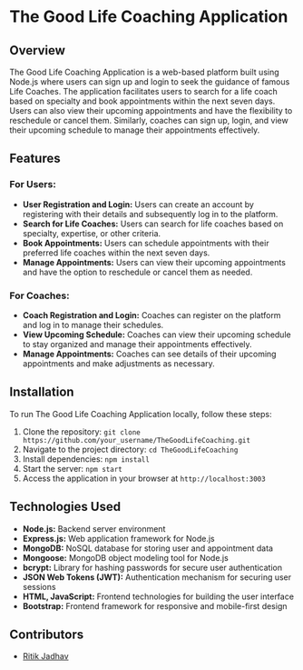 # The Good Life Coaching Application

## Overview

The Good Life Coaching Application is a web-based platform built using Node.js where users can sign up and login to seek the guidance of famous Life Coaches. The application facilitates users to search for a life coach based on specialty and book appointments within the next seven days. Users can also view their upcoming appointments and have the flexibility to reschedule or cancel them. Similarly, coaches can sign up, login, and view their upcoming schedule to manage their appointments effectively.

## Features

### For Users:
- **User Registration and Login:** Users can create an account by registering with their details and subsequently log in to the platform.
- **Search for Life Coaches:** Users can search for life coaches based on specialty, expertise, or other criteria.
- **Book Appointments:** Users can schedule appointments with their preferred life coaches within the next seven days.
- **Manage Appointments:** Users can view their upcoming appointments and have the option to reschedule or cancel them as needed.

### For Coaches:
- **Coach Registration and Login:** Coaches can register on the platform and log in to manage their schedules.
- **View Upcoming Schedule:** Coaches can view their upcoming schedule to stay organized and manage their appointments effectively.
- **Manage Appointments:** Coaches can see details of their upcoming appointments and make adjustments as necessary.

## Installation

To run The Good Life Coaching Application locally, follow these steps:

1. Clone the repository: `git clone https://github.com/your_username/TheGoodLifeCoaching.git`
2. Navigate to the project directory: `cd TheGoodLifeCoaching`
3. Install dependencies: `npm install`
4. Start the server: `npm start`
5. Access the application in your browser at `http://localhost:3003`

## Technologies Used

- **Node.js:** Backend server environment
- **Express.js:** Web application framework for Node.js
- **MongoDB:** NoSQL database for storing user and appointment data
- **Mongoose:** MongoDB object modeling tool for Node.js
- **bcrypt:** Library for hashing passwords for secure user authentication
- **JSON Web Tokens (JWT):** Authentication mechanism for securing user sessions
- **HTML, JavaScript:** Frontend technologies for building the user interface
- **Bootstrap:** Frontend framework for responsive and mobile-first design

## Contributors

- [Ritik Jadhav](https://github.com/ritikjadhav)